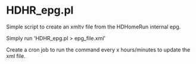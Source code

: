 # HDHR_epg.pl

Simple script to create an xmltv file from the HDHomeRun internal epg.  

Simply run 'HDHR_epg.pl > epg_file.xml'

Create a cron job to run the command every x hours/minutes to update the xml file.
